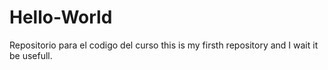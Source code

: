# Hello-World
Repositorio para el codigo del curso
this is my firsth repository and I wait it be usefull.
